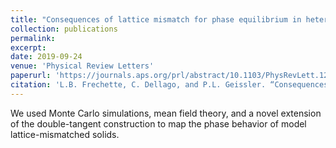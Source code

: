 ```yaml
---
title: "Consequences of lattice mismatch for phase equilibrium in heterostructured solids"
collection: publications
permalink: 
excerpt:
date: 2019-09-24
venue: 'Physical Review Letters'
paperurl: 'https://journals.aps.org/prl/abstract/10.1103/PhysRevLett.123.135701'
citation: 'L.B. Frechette, C. Dellago, and P.L. Geissler. “Consequences of lattice mismatch for phase equilibrium in heterostructured solids,” Phys. Rev. Lett. 123, 135701 (2019).'
---
```


We used Monte Carlo simulations, mean field theory, and a novel extension of the double-tangent construction to map the phase behavior of model lattice-mismatched solids.
